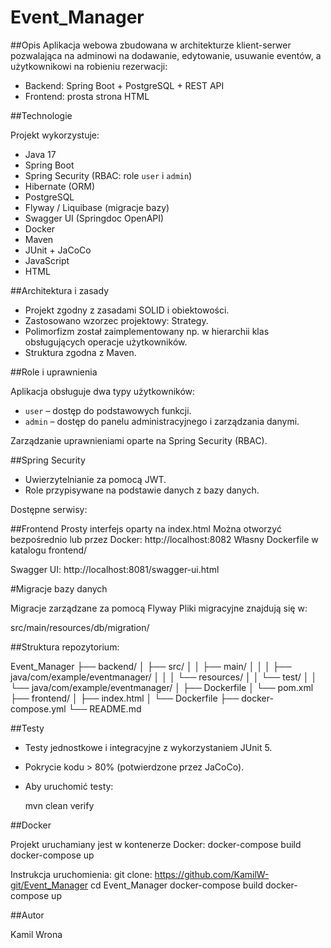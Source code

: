# Event_Manager

##Opis
Aplikacja webowa zbudowana w architekturze klient-serwer pozwalająca na adminowi na dodawanie, edytowanie, usuwanie eventów, a użytkownikowi na robieniu rezerwacji:
- Backend: Spring Boot + PostgreSQL + REST API
- Frontend: prosta strona HTML

##Technologie

Projekt wykorzystuje:
- Java 17
- Spring Boot
- Spring Security (RBAC: role `user` i `admin`)
- Hibernate (ORM)
- PostgreSQL
- Flyway / Liquibase (migracje bazy)
- Swagger UI (Springdoc OpenAPI)
- Docker
- Maven
- JUnit + JaCoCo
- JavaScript
- HTML

##Architektura i zasady

- Projekt zgodny z zasadami SOLID i obiektowości.
- Zastosowano wzorzec projektowy: Strategy. 
- Polimorfizm został zaimplementowany np. w hierarchii klas obsługujących operacje użytkowników.
- Struktura zgodna z Maven.

##Role i uprawnienia

Aplikacja obsługuje dwa typy użytkowników:
- `user` – dostęp do podstawowych funkcji.
- `admin` – dostęp do panelu administracyjnego i zarządzania danymi.

Zarządzanie uprawnieniami oparte na Spring Security (RBAC).

##Spring Security

- Uwierzytelnianie za pomocą JWT.
- Role przypisywane na podstawie danych z bazy danych.

Dostępne serwisy:

##Frontend
Prosty interfejs oparty na index.html
Można otworzyć bezpośrednio lub przez Docker:
http://localhost:8082
Własny Dockerfile w katalogu frontend/

Swagger UI: http://localhost:8081/swagger-ui.html

#Migracje bazy danych

Migracje zarządzane za pomocą Flyway
Pliki migracyjne znajdują się w:

src/main/resources/db/migration/

##Struktura repozytorium: 

Event_Manager
├── backend/
│   ├── src/
│   │   ├── main/
│   │   │   ├── java/com/example/eventmanager/
│   │   │   └── resources/
│   │   └── test/
│   │       └── java/com/example/eventmanager/
│   ├── Dockerfile
│   └── pom.xml
├── frontend/
│   ├── index.html 
│   └── Dockerfile
├── docker-compose.yml
└── README.md

##Testy

- Testy jednostkowe i integracyjne z wykorzystaniem JUnit 5.
- Pokrycie kodu > 80% (potwierdzone przez JaCoCo).
- Aby uruchomić testy:  
  
  mvn clean verify

##Docker

Projekt uruchamiany jest w kontenerze Docker:
docker-compose build
docker-compose up

Instrukcja uruchomienia: 
git clone: https://github.com/KamilW-git/Event_Manager
cd Event_Manager
docker-compose build
docker-compose up


  ##Autor

  Kamil Wrona
